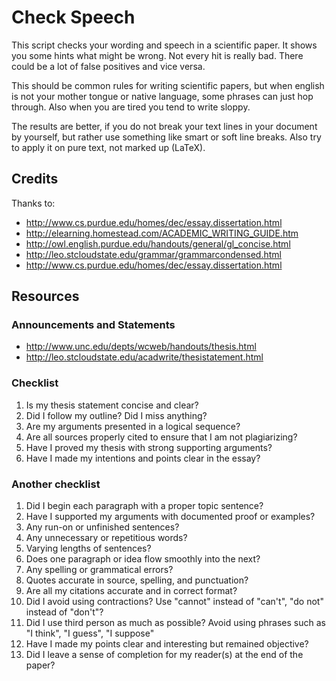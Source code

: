 # Check Speech
This script checks your wording and speech in a scientific paper. 
It shows you some hints what might be wrong. Not every hit is really bad. 
There could be a lot of false positives and vice versa.

This should be common rules for writing scientific papers, but when english 
is not your mother tongue or native language, some phrases can just hop 
through. Also when you are tired you tend to write sloppy.

The results are better, if you do not break your text lines in your document
by yourself, but rather use something like smart or soft line breaks. Also try 
to apply it on pure text, not marked up (LaTeX).

## Credits
Thanks to:

* <http://www.cs.purdue.edu/homes/dec/essay.dissertation.html>
* <http://elearning.homestead.com/ACADEMIC_WRITING_GUIDE.htm>
* <http://owl.english.purdue.edu/handouts/general/gl_concise.html>
* <http://leo.stcloudstate.edu/grammar/grammarcondensed.html>
* <http://www.cs.purdue.edu/homes/dec/essay.dissertation.html>

## Resources

### Announcements and Statements
* <http://www.unc.edu/depts/wcweb/handouts/thesis.html>
* <http://leo.stcloudstate.edu/acadwrite/thesistatement.html>

### Checklist
1. Is my thesis statement concise and clear?
2. Did I follow my outline? Did I miss anything?
3. Are my arguments presented in a logical sequence?
4. Are all sources properly cited to ensure that I am not plagiarizing?
5. Have I proved my thesis with strong supporting arguments?
6. Have I made my intentions and points clear in the essay?

### Another checklist
1. Did I begin each paragraph with a proper topic sentence?
2. Have I supported my arguments with documented proof or examples?
3. Any run-on or unfinished sentences?
4. Any unnecessary or repetitious words?
5. Varying lengths of sentences?
6. Does one paragraph or idea flow smoothly into the next?
7. Any spelling or grammatical errors?
8. Quotes accurate in source, spelling, and punctuation? 
9. Are all my citations accurate and in correct format?
10. Did I avoid using contractions? Use "cannot" instead of "can't", "do not" instead of "don't"?
11. Did I use third person as much as possible? Avoid using phrases such as "I think", "I guess", "I suppose"
12. Have I made my points clear and interesting but remained objective?
13. Did I leave a sense of completion for my reader(s) at the end of the paper?
